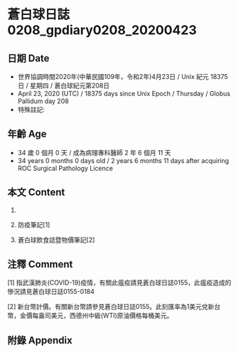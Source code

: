 # 蒼白球日誌0208_gpdiary0208_20200423 #

## 日期 Date ##

* 世界協調時間2020年(中華民國109年，令和2年)4月23日 / Unix 紀元 18375 日 / 星期四 / 蒼白球紀元第208日
* April 23, 2020 (UTC) / 18375 days since Unix Epoch / Thursday / Globus Pallidum day 208
* 特殊註記:

## 年齡 Age ##

* 34 歲 0 個月 0 天 / 成為病理專科醫師 2 年 6 個月 11 天
* 34 years 0 months 0 days old / 2 years 6 months 11 days after acquiring ROC Surgical Pathology Licence

## 本文 Content ##

1. 

    
2. 防疫筆記[1]

    
3. 蒼白球飲食誌暨物價筆記[2]

    

## 注釋 Comment ##

[1] 指武漢肺炎(COVID-19)疫情，有關此瘟疫請見蒼白球日誌0155，此瘟疫造成的慘況請見蒼白球日誌0155-0184


[2] 新台幣計價。有關新台幣請參見蒼白球日誌0155。此刻匯率為1美元兌新台幣，金價每盎司美元，西德州中級(WTI)原油價格每桶美元。



## 附錄 Appendix ##


